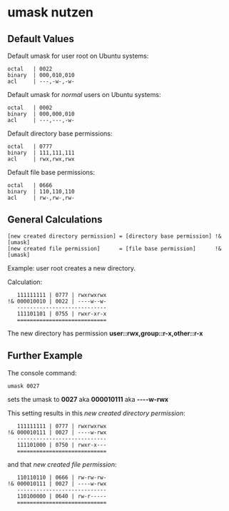 # umask nutzen

## Default Values

Default umask for user root on Ubuntu systems:
```
octal   | 0022
binary  | 000,010,010
acl     | ---,-w-,-w-
```

Default umask for *normal* users on Ubuntu systems:
```
octal   | 0002
binary  | 000,000,010
acl     | ---,---,-w-
```  

Default directory base permissions:
```
octal   | 0777
binary  | 111,111,111
acl     | rwx,rwx,rwx
```

Default file base permissions:
```
octal   | 0666
binary  | 110,110,110
acl     | rw-,rw-,rw-
```

## General Calculations

```
[new created directory permission] = [directory base permission] !& [umask]
[new created file permission]      = [file base permission]      !& [umask]
```

Example: user root creates a new directory.

Calculation:
```
   111111111 | 0777 | rwxrwxrwx
!& 000010010 | 0022 | ----w--w-
   ----------------------------
   111101101 | 0755 | rwxr-xr-x
   ============================
```

The new directory has permission **user::rwx,group::r-x,other::r-x**

## Further Example

The console command:
```
umask 0027
```

sets the umask to **0027** aka **000010111** aka **----w-rwx**

This setting results in this *new created directory permission*:
```
   111111111 | 0777 | rwxrwxrwx
!& 000010111 | 0027 | ----w-rwx
   ----------------------------
   111101000 | 0750 | rwxr-x---
   ============================
```

and that *new created file permission*:
```
   110110110 | 0666 | rw-rw-rw-
!& 000010111 | 0027 | ----w-rwx
   ----------------------------
   110100000 | 0640 | rw-r-----
   ============================
```
